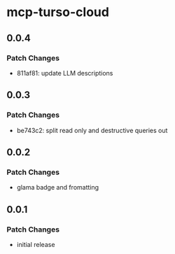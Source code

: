 # mcp-turso-cloud

## 0.0.4

### Patch Changes

- 811af81: update LLM descriptions

## 0.0.3

### Patch Changes

- be743c2: split read only and destructive queries out

## 0.0.2

### Patch Changes

- glama badge and fromatting

## 0.0.1

### Patch Changes

- initial release
